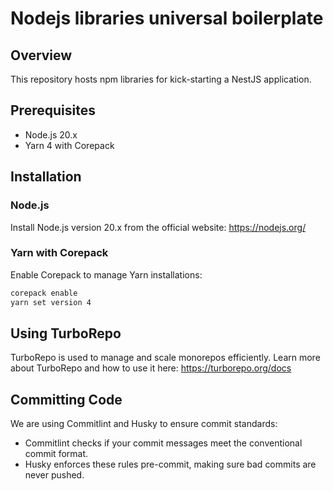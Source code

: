 # Nodejs libraries universal boilerplate

## Overview
This repository hosts npm libraries for kick-starting a NestJS application.

## Prerequisites
- Node.js 20.x
- Yarn 4 with Corepack

## Installation

### Node.js
Install Node.js version 20.x from the official website: https://nodejs.org/

### Yarn with Corepack
Enable Corepack to manage Yarn installations:

```bash
corepack enable
yarn set version 4
```

## Using TurboRepo

TurboRepo is used to manage and scale monorepos efficiently.
Learn more about TurboRepo and how to use it here: https://turborepo.org/docs

## Committing Code

We are using Commitlint and Husky to ensure commit standards:

- Commitlint checks if your commit messages meet the conventional commit format.
- Husky enforces these rules pre-commit, making sure bad commits are never pushed.

